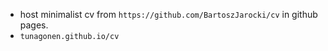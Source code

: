 - host minimalist cv from `https://github.com/BartoszJarocki/cv` in github pages.
- `tunagonen.github.io/cv`